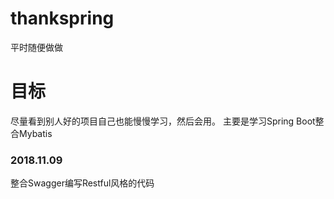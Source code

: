 # thankspring
平时随便做做
# 目标
尽量看到别人好的项目自己也能慢慢学习，然后会用。
主要是学习Spring Boot整合Mybatis
### 2018.11.09
整合Swagger编写Restful风格的代码
